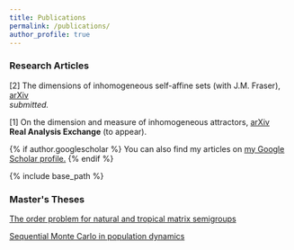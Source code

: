```yaml
---
title: Publications
permalink: /publications/
author_profile: true
---
```


### Research Articles

[2] The dimensions of inhomogeneous self-affine sets (with J.M. Fraser), [arXiv](https://arxiv.org/abs/1807.08694)  
*submitted.*

[1] On the dimension and measure of inhomogeneous attractors, [arXiv](https://arxiv.org/abs/1805.00887)  
**Real Analysis Exchange** (to appear).

{% if author.googlescholar %}
  You can also find my articles on <u><a href="{{author.googlescholar}}">my Google Scholar profile</a>.</u>
{% endif %}

{% include base_path %}


### Master's Theses

[The order problem for natural and tropical matrix semigroups](https://stuartburrell.github.io/files/gapthesis.pdf)  

[Sequential Monte Carlo in population dynamics](https://stuartburrell.github.io/files/smcthesis.pdf)  
